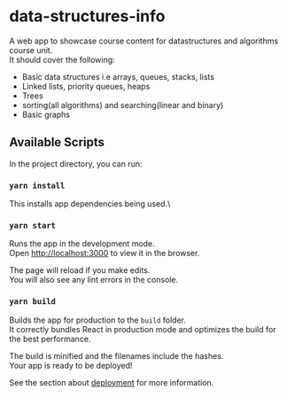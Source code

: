 # data-structures-info
A web app to showcase course content for datastructures and algorithms course unit.\
It should cover the following:
- Basic data structures i.e arrays, queues, stacks, lists
- Linked lists, priority queues, heaps
- Trees
- sorting(all algorithms) and searching(linear and binary)
- Basic graphs

## Available Scripts

In the project directory, you can run:

### `yarn install`

This installs app dependencies being used.\

### `yarn start`

Runs the app in the development mode.\
Open [http://localhost:3000](http://localhost:3000) to view it in the browser.

The page will reload if you make edits.\
You will also see any lint errors in the console.

### `yarn build`

Builds the app for production to the `build` folder.\
It correctly bundles React in production mode and optimizes the build for the best performance.

The build is minified and the filenames include the hashes.\
Your app is ready to be deployed!

See the section about [deployment](https://facebook.github.io/create-react-app/docs/deployment) for more information.
